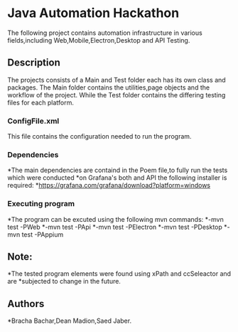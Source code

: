 # Java Automation Hackathon
The following project contains automation infrastructure in various fields,including Web,Mobile,Electron,Desktop and API Testing.

## Description
The projects consists of a Main and Test folder each has its own class and packages.
The Main folder contains the utilities,page objects and the workflow of the project.
While the Test folder contains the differing testing files for each platform.

### ConfigFile.xml
This file contains the configuration needed to run the program.
### Dependencies

*The main dependencies are containd in the Poem file,to fully run the tests which were conducted
*on Grafana's both and API the following installer is required:
*https://grafana.com/grafana/download?platform=windows

### Executing program
*The program can be excuted using the following mvn commands:
*-mvn test -PWeb
*-mvn test -PApi
*-mvn test -PElectron
*-mvn test -PDesktop
*-mvn test -PAppium

## Note:
*The tested program elements were found using xPath and ccSeleactor and are 
*subjected to change in the future.

## Authors
*Bracha Bachar,Dean Madion,Saed Jaber.
